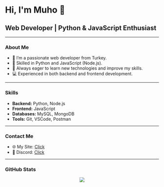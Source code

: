 # Hi, I'm Muho 👋

## Web Developer | Python & JavaScript Enthusiast

---

### About Me

- 🔭 I’m a passionate web developer from Turkey.
- 🐍 Skilled in Python and JavaScript (Node.js).
- 🌱 Always eager to learn new technologies and improve my skills.
- 💻 Experienced in both backend and frontend development.

---

### Skills

- **Backend:** Python, Node.js
- **Frontend:** JavaScript
- **Databases:** MySQL, MongoDB
- **Tools:** Git, VSCode, Postman

---

### Contact Me

- 🌐 My Site: [Click](https://muhosekerci.xyz)
- 💬 Discord: [Click](https://discord.com/users/1183322309294039060)


---


### GitHub Stats

<p align="center">
  <img src="https://github-readme-stats.vercel.app/api?username=muhosekerci&show_icons=true&theme=blue-green" />
</p>
